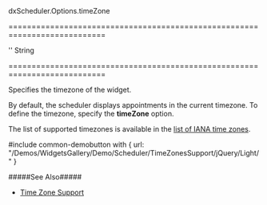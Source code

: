 <!--id-->dxScheduler.Options.timeZone<!--/id-->
===========================================================================
<!--default-->''<!--/default-->
<!--type-->String<!--/type-->
===========================================================================

<!--shortDescription-->
Specifies the timezone of the widget. 
<!--/shortDescription-->

<!--fullDescription-->
By default, the scheduler displays appointments in the current timezone. To define the timezone, specify the **timeZone** option. 

The list of supported timezones is available in the <a href="https://en.wikipedia.org/wiki/List_of_tz_database_time_zones" target="_blank">list of IANA time zones</a>. 

#include common-demobutton with {
    url: "/Demos/WidgetsGallery/Demo/Scheduler/TimeZonesSupport/jQuery/Light/"
}

#####See Also#####
- [Time Zone Support](/Documentation/Guide/Widgets/Scheduler/Time_Zone_Support/)
<!--/fullDescription-->